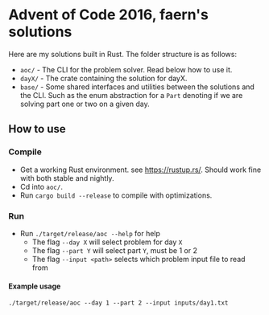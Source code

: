 # Advent of Code 2016, faern's solutions

Here are my solutions built in Rust. The folder structure is as follows:

* `aoc/` - The CLI for the problem solver. Read below how to use it.
* `dayX/` - The crate containing the solution for dayX.
* `base/` - Some shared interfaces and utilities between the solutions and the
  CLI. Such as the enum abstraction for a `Part` denoting if we are solving
  part one or two on a given day.

## How to use

### Compile

* Get a working Rust environment. see https://rustup.rs/. Should work fine with
  both stable and nightly.
* Cd into `aoc/`.
* Run `cargo build --release` to compile with optimizations.

### Run

* Run `./target/release/aoc --help` for help
  * The flag `--day X` will select problem for day `X`
  * The flag `--part Y` will select part `Y`, must be 1 or 2
  * The flag `--input <path>` selects which problem input file to read from

#### Example usage

`./target/release/aoc --day 1 --part 2 --input inputs/day1.txt`

